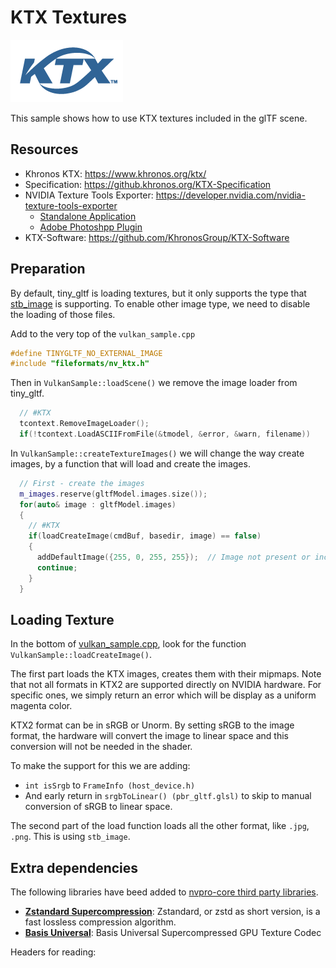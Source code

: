 # KTX Textures
![](docs/KTX_100px_Sep20.png)

This sample shows how to use KTX textures included in the glTF scene.

## Resources

* Khronos KTX: https://www.khronos.org/ktx/
* Specification:  https://github.khronos.org/KTX-Specification
* NVIDIA Texture Tools Exporter:  https://developer.nvidia.com/nvidia-texture-tools-exporter
    * [Standalone Application](https://developer.nvidia.com/designworks/texture-tools-for-photoshop/secure/2021.2.0/NVIDIA_Texture_Tools_2021.2.0.exe)
    * [Adobe Photoshpp Plugin](https://developer.nvidia.com/designworks/texture-tools-for-photoshop/secure/2021.2.0/NVIDIA_Texture_Tools_for_Adobe_Photoshop_2021.2.0.exe)
* KTX-Software: https://github.com/KhronosGroup/KTX-Software




## Preparation 

By default, tiny_gltf is loading textures, but it only supports the type that [stb_image](https://github.com/nothings/stb) is supporting. To enable other image type, we need to disable the loading of those files.

Add to the very top of the `vulkan_sample.cpp` 

```` CPP
#define TINYGLTF_NO_EXTERNAL_IMAGE
#include "fileformats/nv_ktx.h"
```` 

Then in `VulkanSample::loadScene()` we remove the image loader from tiny_gltf.

```` CPP
  // #KTX
  tcontext.RemoveImageLoader();
  if(!tcontext.LoadASCIIFromFile(&tmodel, &error, &warn, filename))
````


In `VulkanSample::createTextureImages()` we will change the way create images, by a function that will load and create the images.

```` CPP
  // First - create the images
  m_images.reserve(gltfModel.images.size());
  for(auto& image : gltfModel.images)
  {
    // #KTX
    if(loadCreateImage(cmdBuf, basedir, image) == false)
    {
      addDefaultImage({255, 0, 255, 255});  // Image not present or incorrectly loaded (image.empty)
      continue;
    }
  }
````

## Loading Texture

In the bottom of [vulkan_sample.cpp](src/vulkan_sample.cpp), look for the function `VulkanSample::loadCreateImage()`.

The first part loads the KTX images, creates them with their mipmaps. Note that not all formats in KTX2 are supported directly on NVIDIA hardware. For specific ones, we simply return an error which will be display as a uniform magenta color. 

KTX2 format can be in sRGB or Unorm. By setting sRGB to the image format, the hardware will convert the image to linear space and this conversion will not be needed in the shader. 

To make the support for this we are adding:
* `int isSrgb` to `FrameInfo (host_device.h)`
* And early return in `srgbToLinear() (pbr_gltf.glsl)` to skip to manual conversion of sRGB to linear space.


The second part of the load function loads all the other format, like `.jpg`, `.png`. This is using `stb_image`.




## Extra dependencies

The following libraries have beed added to [nvpro-core third party libraries](https://github.com/nvpro-samples/nvpro_core/tree/master/third_party).


* **[Zstandard Supercompression](https://github.com/facebook/zstd)**: Zstandard, or zstd as short version, is a fast lossless compression algorithm.
* **[Basis Universal](https://github.com/BinomialLLC/basis_universal)**: Basis Universal Supercompressed GPU Texture Codec
 
Headers for reading:





